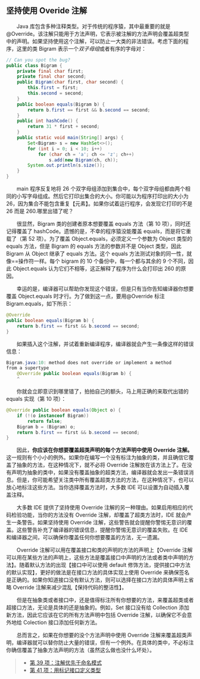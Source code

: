 ## 坚持使用 Overide 注解

&emsp;&emsp;Java 库包含多种注释类型。对于传统的程序猿，其中最重要的就是@Override。该注解只能用于方法声明，它表示被注解的方法声明会覆盖超类型中的声明。如果坚持使用这个注解，可以防止一大类的非法错误。考虑下面的程序，这里的类 Bigram 表示一个*双子母组*或者有序的字母对：

```java
// Can you spot the bug?
public class Bigram {
    private final char first;
    private final char second;
    public Bigram(char first, char second) {
        this.first = first;
        this.second = second;
    }
    public boolean equals(Bigram b) {
        return b.first == first && b.second == second;
    }
    public int hashCode() {
        return 31 * first + second;
    }
    public static void main(String[] args) {
        Set<Bigram> s = new HashSet<>();
        for (int i = 0; i < 10; i++)
            for (char ch = 'a'; ch <= 'z'; ch++)
                s.add(new Bigram(ch, ch));
        System.out.println(s.size());
    }
}
```

&emsp;&emsp;main 程序反复地将 26 个双字母组添加到集合中，每个双字母组都由两个相同的小写字母组成。然后它打印出集合的大小。你可能以为程序打印出的大小为 26，因为集合不能包含重复【元素】。如果你试着运行程序，会发现它打印的不是 26 而是 260.哪里出错了呢？

&emsp;&emsp;很显然，Bigram 类的创建者原本想要覆盖 equals 方法（第 10 项），同时还记得覆盖了 hashCode。遗憾的是，不幸的程序猿没能覆盖 equals，而是将它重载了（第 52 项）。为了覆盖 Object.equals，必须定义一个参数为 Object 类型的 equals 方法，但是 Bigram 的 equals 方法的参数并不是 Object 类型，因此 Bigram 从 Object 继承了 equals 方法。这个 equals 方法测试对象的同一性，就像==操作符一样。每个 bigram 的 10 个备份中，每一个都与其余的 9 个不同，因此 Object.equals 认为它们不相等，这正解释了程序为什么会打印出 260 的原因。

&emsp;&emsp;幸运的是，编译器可以帮助你发现这个错误，但是只有当你告知编译器你想要覆盖 Object.equals 时才行。为了做到这一点，要用@Override 标注 Bigram.equals，如下所示：

```java
@Override
public boolean equals(Bigram b) {
    return b.first == first && b.second == second;
}
```

&emsp;&emsp;如果插入这个注解，并试着重新编译程序，编译器就会产生一条像这样的错误信息：

```java
Bigram.java:10: method does not override or implement a method
from a supertype
    @Override public boolean equals(Bigram b) {
    ^
```

&emsp;&emsp;你就会立即意识到哪里错了，拍拍自己的额头，马上用正确的来取代出错的 equals 实现（第 10 项）：

```java
@Override public boolean equals(Object o) {
    if (!(o instanceof Bigram))
        return false;
    Bigram b = (Bigram) o;
    return b.first == first && b.second == second;
}
```

&emsp;&emsp;因此，**你应该在你想要覆盖超类声明的每个方法声明中使用 Override 注解。** 这一规则有个小小的例外。如果你在编写一个没有标注为抽象的类，并且确信它覆盖了抽象的方法，在这种情况下，就不必将 Override 注解放在该方法上了。在没有声明为抽象的类中，如果没有覆盖抽象的超类方法，编译器就会发出一条错误消息。但是，你可能希望关注类中所有覆盖超类方法的方法，在这种情况下，也可以放心地标注这些方法。当你选择覆盖方法时，大多数 IDE 可以设置为自动插入覆盖注释。

&emsp;&emsp;大多数 IDE 提供了坚持使用 Override 注解的另一种理由。如果启用相应的代码检验功能，当你的方法没有 Override 注解，却覆盖了超类方法时，IDE 就会产生一条警告。如果坚持使用 Override 注解，这些警告就会提醒你警惕无意识的覆盖。这些警告补充了编译器的错误信息，提醒你警惕无意识的覆盖失败。在 IDE 和编译器之间，可以确保你覆盖任何你想要覆盖的方法，无一遗漏。

&emsp;&emsp;Override 注解可以用在覆盖接口和类的声明的方法的声明上【Override 注解可以用在某些方法的声明上，这些方法是覆盖接口中声明的方法或者类中声明的方法】。随着默认方法的出现【接口中可以使用 default 修饰方法，提供接口中方法的默认实现】，更好的做法是在接口方法的具体实现上使用 Override 来确保签名是正确的。如果你知道接口没有默认方法，则可以选择在接口方法的具体声明上省略 Override 注解来减少混乱【保持代码的整洁性】。

&emsp;&emsp;但是在抽象类或者接口中，还是值得标注所有你想要的方法，来覆盖超类或者超接口方法，无论是具体的还是抽象的。例如，Set 接口没有给 Collection 添加新方法，因此它应该在它的所有方法声明中包括 Override 注解，以确保它不会意外地给 Colection 接口添加任何新方法。

&emsp;&emsp;总而言之，如果在你想要的没个方法声明中使用 Override 注解来覆盖超类声明，编译器就可以替你防止大量的错误，但有一个例外。在具体的类中，不必标注你确信覆盖了抽象方法声明的方法（虽然这么做也没什么坏处）。

> - [第 39 项：注解优先于命名模式](https://gitee.com/lin-mt/effective-java-third-edition/blob/master/第06章：枚举和注解/第39项：注解优先于命名模式.md)
> - [第 41 项：用标记接口定义类型](https://gitee.com/lin-mt/effective-java-third-edition/blob/master/第06章：枚举和注解/第41项：用标记接口定义类型.md)
